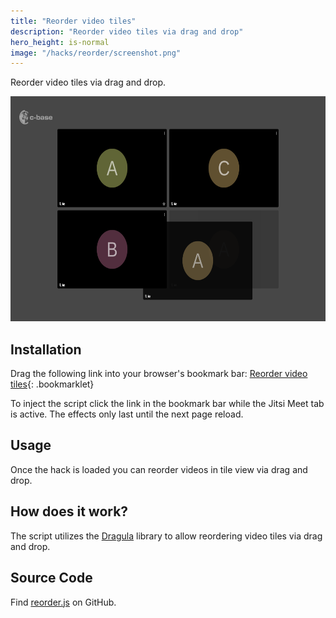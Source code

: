 ```yaml
---
title: "Reorder video tiles"
description: "Reorder video tiles via drag and drop"
hero_height: is-normal
image: "/hacks/reorder/screenshot.png"
---
```


Reorder video tiles via drag and drop.

[<img src="screenshot.png" width="640" height="360" alt="Screenshot of 'reorder video tiles' hack in action">](screenshot.png)


## Installation

Drag the following link into your browser's bookmark bar: [Reorder video tiles](javascript:(function()%7Bfunction%20callback()%7B%7Dvar%20s%3Ddocument.createElement(%22script%22)%3Bs.src%3D%22https%3A%2F%2Fjitsi-hacks.cketti.eu%2Freorder.js%22%3Bif(s.addEventListener)%7Bs.addEventListener(%22load%22%2Ccallback%2Cfalse)%7Delse%20if(s.readyState)%7Bs.onreadystatechange%3Dcallback%7Ddocument.body.appendChild(s)%3B%7D)()){: .bookmarklet}

To inject the script click the link in the bookmark bar while the Jitsi Meet tab is active. The effects only last until
the next page reload.


## Usage

Once the hack is loaded you can reorder videos in tile view via drag and drop.


## How does it work?

The script utilizes the [Dragula](https://bevacqua.github.io/dragula/) library to allow reordering video tiles via
drag and drop.


## Source Code

Find [reorder.js](https://github.com/cketti/jitsi-hacks/blob/main/docs/reorder.js) on GitHub.
